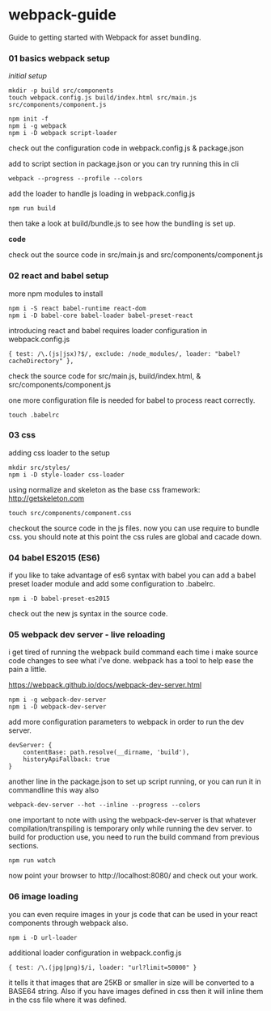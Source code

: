 # webpack-guide

Guide to getting started with Webpack for asset bundling.

### 01 basics webpack setup

_initial setup_

    mkdir -p build src/components
    touch webpack.config.js build/index.html src/main.js src/components/component.js

    npm init -f
    npm i -g webpack
    npm i -D webpack script-loader

check out the configuration code in webpack.config.js & package.json

add to script section in package.json or you can try running this in cli

    webpack --progress --profile --colors

add the loader to handle js loading in webpack.config.js

    npm run build 

then take a look at build/bundle.js to see how the bundling is set up.


__code__

check out the source code in src/main.js and src/components/component.js



### 02 react and babel setup

more npm modules to install

    npm i -S react babel-runtime react-dom
    npm i -D babel-core babel-loader babel-preset-react

introducing react and babel requires loader configuration in webpack.config.js

    { test: /\.(js|jsx)?$/, exclude: /node_modules/, loader: "babel?cacheDirectory" },


check the source code for src/main.js, build/index.html, & src/components/component.js


one more configuration file is needed for babel to process react correctly.

    touch .babelrc



### 03 css

adding css loader to the setup

    mkdir src/styles/
    npm i -D style-loader css-loader

using normalize and skeleton as the base css framework: http://getskeleton.com

    touch src/components/component.css

checkout the source code in the js files. now you can use require to bundle css. you should note at this point the css rules are global and cacade down.



### 04 babel ES2015 (ES6)

if you like to take advantage of es6 syntax with babel you can add a babel preset loader module and add some configuration to .babelrc.

    npm i -D babel-preset-es2015

check out the new js syntax in the source code.




### 05 webpack dev server - live reloading

i get tired of running the webpack build command each time i make source code changes to see what i've done. webpack has a tool to help ease the pain a little.

https://webpack.github.io/docs/webpack-dev-server.html

    npm i -g webpack-dev-server
    npm i -D webpack-dev-server

add more configuration parameters to webpack in order to run the dev server.

    devServer: {
        contentBase: path.resolve(__dirname, 'build'),
        historyApiFallback: true
    }

another line in the package.json to set up script running, or you can run it in commandline this way also

    webpack-dev-server --hot --inline --progress --colors

one important to note with using the webpack-dev-server is that whatever compilation/transpiling is temporary only while running the dev server. to build for production use, you need to run the build command from previous sections.

    npm run watch

now point your browser to http://localhost:8080/ and check out your work.




### 06 image loading

you can even require images in your js code that can be used in your react components through webpack also.

    npm i -D url-loader

additional loader configuration in webpack.config.js

    { test: /\.(jpg|png)$/i, loader: "url?limit=50000" }

it tells it that images that are 25KB or smaller in size will be converted to a BASE64 string. Also if you have images defined in css then it will inline them in the css file where it was defined.